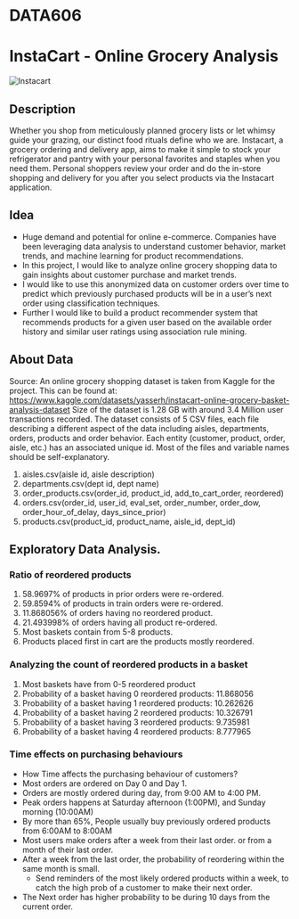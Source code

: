 # DATA606

# InstaCart - Online Grocery Analysis

![Instacart](https://digital.hbs.edu/platform-digit/wp-content/uploads/sites/2/2020/03/Instacart-Logo_0-1-1100x200.jpg)

## Description

Whether you shop from meticulously planned grocery lists or let whimsy guide your grazing, our distinct food rituals define who we are. Instacart, a grocery ordering and delivery app, aims to make it simple to stock your refrigerator and pantry with your personal favorites and staples when you need them. Personal shoppers review your order and do the in-store shopping and delivery for you after you select products via the Instacart application.


## Idea

- Huge demand and potential for online e-commerce. Companies have been leveraging data analysis to understand customer behavior, market trends, and machine learning for product recommendations. 
- In this project, I would like to analyze online grocery shopping data to gain insights about customer purchase and market trends. 
- I would like to use this anonymized data on customer orders over time to predict which previously purchased products will be in a user’s next order using classification techniques. 
- Further I would like to build a product recommender system that recommends products for a given user based on the available order history and similar user ratings using association rule mining. 


## About Data

Source: An online grocery shopping dataset is taken from Kaggle for the project.  This can be found at: 
https://www.kaggle.com/datasets/yasserh/instacart-online-grocery-basket-analysis-dataset
Size of the dataset is 1.28 GB with around 3.4 Million user transactions recorded.
The dataset consists of 5 CSV files, each file describing a different aspect of the data including aisles, departments, orders, products and order behavior. Each entity (customer, product, order, aisle, etc.) has an associated unique id. Most of the files and variable names should be self-explanatory.
  1. aisles.csv(aisle id, aisle description)
  2. departments.csv(dept id, dept name)
  3. order_products.csv(order_id, product_id, add_to_cart_order, reordered)
  4. orders.csv(order_id, user_id, eval_set, order_number, order_dow, order_hour_of_delay, days_since_prior)
  5. products.csv(product_id, product_name, aisle_id, dept_id)

## Exploratory Data Analysis.

### Ratio of reordered products
  1. 58.9697% of products in prior orders were re-ordered.
  2. 59.8594% of products in train orders were re-ordered.
  3. 11.868056% of orders having no reordered product.
  4. 21.493998% of orders having all product re-ordered.
  5. Most baskets contain from 5-8 products.
  6. Products placed first in cart are the products mostly reordered.

### Analyzing the count of reordered products in a basket
  1. Most baskets have from 0-5 reordered product
  2. Probability of a basket having 0 reordered products: 11.868056
  3. Probability of a basket having 1 reordered products: 10.262626
  4. Probability of a basket having 2 reordered products: 10.326791
  5. Probability of a basket having 3 reordered products: 9.735981
  6. Probability of a basket having 4 reordered products: 8.777965

### Time effects on purchasing behaviours
  - How Time affects the purchasing behaviour of customers?
  - Most orders are ordered on Day 0 and Day 1.
  - Orders are mostly ordered during day, from 9:00 AM to 4:00 PM.
  - Peak orders happens at Saturday afternoon (1:00PM), and Sunday morning (10:00AM)
  - By more than 65%, People usually buy previously ordered products from 6:00AM to 8:00AM
  - Most users make orders after a week from their last order. or from a month of their last order.
  - After a week from the last order, the probability of reordering within the same month is small. 
      - Send reminders of the most likely ordered products within a week, to catch the high prob of a customer to make their next order.
  - The Next order has higher probability to be during 10 days from the current order.

